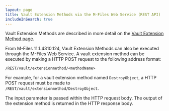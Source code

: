 ```yaml
---
layout: page
title: Vault Extension Methods via the M-Files Web Service (REST API)
includeInSearch: true
---
```


<p class="note">Vault Extension Methods are described in more detail on the <a href="{{ site.baseurl }}/Built-In/VBScript/Vault-Extension-Methods/">Vault Extension Method page</a>.</p>

From M-Files 11.1.4310.124, Vault Extension Methods can also be executed through the M-Files Web Service.  A vault extension method can be executed by making a HTTP POST request to the following address format:

`/REST/vault/extensionmethod/<methodName>`

For example, for a vault extension method named `DestroyObject`, a HTTP POST request must be made to `/REST/vault/extensionmethod/DestroyObject`.

<p class="note">The input parameter is passed within the HTTP request body.  The output of the extension method is returned in the HTTP response body.</p>
